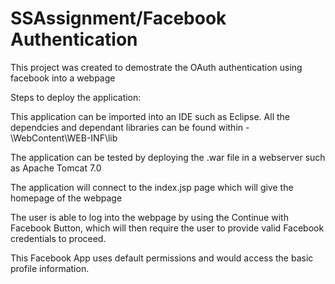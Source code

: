 # SSAssignment/Facebook Authentication
This project was created to demostrate the OAuth authentication using facebook into a webpage

Steps to deploy the application:

This application can be imported into an IDE such as Eclipse.
All the dependcies and dependant libraries can be found within - \WebContent\WEB-INF\lib

The application can be tested by deploying the .war file in a webserver such as Apache Tomcat 7.0

The application will connect to the index.jsp page which will give the homepage of the webpage

The user is able to log into the webpage by using the Continue with Facebook Button, which will then require the user to provide valid Facebook credentials to proceed.

This Facebook App uses default permissions and would access the basic profile information.
